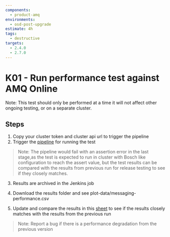 ```yaml
---
components:
  - product-amq
environments:
  - osd-post-upgrade
estimate: 4h
tags:
  - destructive
targets:
  - 2.4.0
  - 2.7.0
---
```


# K01 - Run performance test against AMQ Online

Note: This test should only be performed at a time it will not affect other ongoing testing, or on a separate cluster.

## Steps

1. Copy your cluster token and cluster api url to trigger the pipeline
2. Trigger the [pipeline](https://master-jenkins-csb-intly.cloud.paas.psi.redhat.com/job/Integreatly/job/rhmi-amq-scale-test/) for running the test

> Note: The pipeline would fail with an assertion error in the last stage,as the test is expected to run in cluster with Bosch like configuration to reach the assert value, but the test results can be compared with the results from previous run for release testing to see if they closely matches.

3. Results are archived in the Jenkins job
4. Download the results folder and see plot-data/messaging-performance.csv

5. Update and compare the results in this [sheet](https://docs.google.com/spreadsheets/d/1Iyjp2JhWdxOJ9KLNibT3oYdvK0BharIAHKCmGvKgk_I/edit#gid=0) to see if the results closely matches with the results from the previous run

> Note: Report a bug if there is a performance degradation from the previous version

